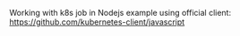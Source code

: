 Working with k8s job in Nodejs example using official client: https://github.com/kubernetes-client/javascript
